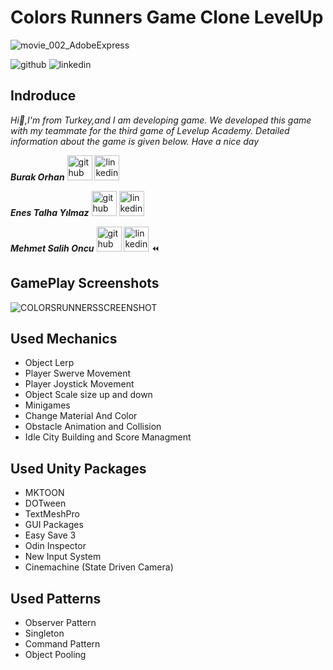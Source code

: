 # Colors Runners Game Clone LevelUp


![movie_002_AdobeExpress](https://user-images.githubusercontent.com/60696929/188221693-eacdc428-5f94-4487-b759-0533ce026972.gif)

![github](https://user-images.githubusercontent.com/60696929/204912731-b8081ee2-5257-4539-b4e0-d3e3c39258e6.png)
![linkedin](https://user-images.githubusercontent.com/60696929/204913261-ae19de34-6a4f-4b0d-ae28-6a66ecc94fe1.png)


## Indroduce
*Hi:punch:,I'm from Turkey,and I am developing game.*
*We developed this game with my teammate for the third game of Levelup Academy. Detailed information about the game is given below. Have a nice day*

***Burak Orhan*** [<img src='https://user-images.githubusercontent.com/60696929/204912731-b8081ee2-5257-4539-b4e0-d3e3c39258e6.png' alt='github' height='40' color='#6e5494'>](https://github.com/Burak-san)  [<img src='https://user-images.githubusercontent.com/60696929/204913261-ae19de34-6a4f-4b0d-ae28-6a66ecc94fe1.png' alt='linkedin' height='40'>](https://www.linkedin.com/in/burak-orhan-aohg2022//)

***Enes Talha Yılmaz*** [<img src='https://user-images.githubusercontent.com/60696929/204912731-b8081ee2-5257-4539-b4e0-d3e3c39258e6.png' alt='github' height='40' color='#bd2c00'>](https://github.com/SiecleQ)  [<img src='https://user-images.githubusercontent.com/60696929/204913261-ae19de34-6a4f-4b0d-ae28-6a66ecc94fe1.png' alt='linkedin' height='40'>](https://www.linkedin.com/in/enes-talha-y%C4%B1lmaz-442892185//)

***Mehmet Salih Oncu*** [<img src='https://user-images.githubusercontent.com/60696929/204912731-b8081ee2-5257-4539-b4e0-d3e3c39258e6.png' alt='github' height='40' color='#6e5494'>](https://github.com/OncuMehmet)  [<img src='https://user-images.githubusercontent.com/60696929/204912731-b8081ee2-5257-4539-b4e0-d3e3c39258e6.png' alt='linkedin' height='40'>](https://www.linkedin.com/in/mehmetsalihoncu//) :rewind:


## GamePlay Screenshots

![COLORSRUNNERSSCREENSHOT](https://user-images.githubusercontent.com/60696929/188223135-b307be7e-b692-4865-a429-6c49364831f6.png)


## Used Mechanics 
- Object Lerp
- Player Swerve Movement
- Player Joystick Movement
- Object Scale size up and down
- Minigames
- Change Material And Color
- Obstacle Animation and Collision
- Idle City Building and Score Managment

## Used Unity Packages
- MKTOON
- DOTween
- TextMeshPro
- GUI Packages
- Easy Save 3
- Odin Inspector
- New Input System
- Cinemachine (State Driven Camera)

## Used Patterns
- Observer Pattern
- Singleton
- Command Pattern
- Object Pooling
